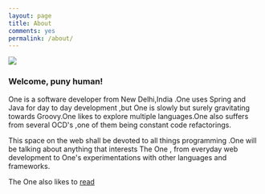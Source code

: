 ```yaml
---
layout: page
title: About
comments: yes
permalink: /about/
---
```

<img src="https://cloud.githubusercontent.com/assets/7692552/10868816/89655660-80c0-11e5-9baa-7d7707cde7b3.jpg"/>

### Welcome, puny human! 

One is a software developer from New Delhi,India .One uses Spring and Java for day to day development ,but One is slowly but surely gravitating towards Groovy.One likes to explore multiple languages.One also suffers from several OCD's ,one of them being constant code refactorings.

This space on the web shall be devoted to all things programming .One will be talking about anything that interests The One , from everyday web development to One's experimentations with other languages and frameworks.

The One also likes to [read](https://www.goodreads.com/ankushsharma)



 
 
